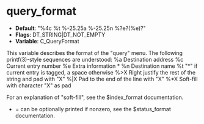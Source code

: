 # query_format

- **Default**: "%4c %t %-25.25a %-25.25n %?e?(%e)?"
- **Flags**: DT_STRING|DT_NOT_EMPTY
- **Variable**: C_QueryFormat

This variable describes the format of the "query" menu. The
following printf(3)-style sequences are understood:
%a      Destination address
%c      Current entry number
%e      Extra information *
%n      Destination name
%t      "*" if current entry is tagged, a space otherwise
%>X     Right justify the rest of the string and pad with "X"
%|X     Pad to the end of the line with "X"
%*X     Soft-fill with character "X" as pad

For an explanation of "soft-fill", see the $index_format documentation.

* = can be optionally printed if nonzero, see the $status_format documentation.
